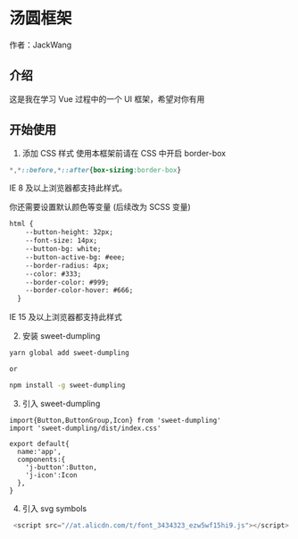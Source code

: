# 汤圆框架

作者：JackWang

## 介绍

这是我在学习 Vue 过程中的一个 UI 框架，希望对你有用

## 开始使用

1. 添加 CSS 样式
使用本框架前请在 CSS 中开启 border-box

```css
*,*::before,*::after{box-sizing:border-box}
```
IE 8 及以上浏览器都支持此样式。

你还需要设置默认颜色等变量 (后续改为 SCSS 变量)

```html
html {
    --button-height: 32px;
    --font-size: 14px;
    --button-bg: white;
    --button-active-bg: #eee;
    --border-radius: 4px;
    --color: #333;
    --border-color: #999;
    --border-color-hover: #666;
  }
```

IE 15 及以上浏览器都支持此样式

2.  安装 sweet-dumpling

```bash
yarn global add sweet-dumpling

or

npm install -g sweet-dumpling
```

3. 引入 sweet-dumpling

```vue
import{Button,ButtonGroup,Icon} from 'sweet-dumpling'
import 'sweet-dumpling/dist/index.css'

export default{
  name:'app',
  components:{
    'j-button':Button,
    'j-icon':Icon
  },
}
```

4. 引入 svg symbols 

```js
 <script src="//at.alicdn.com/t/font_3434323_ezw5wf15hi9.js"></script>
```

